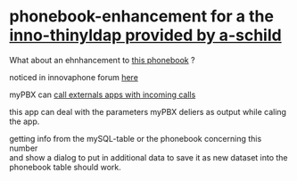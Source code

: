 # phonebook-enhancement for a the [inno-thinyldap provided by a-schild](https://github.com/a-schild/inno-thinyldap)

What about an ehnhancement to [this phonebook](https://github.com/a-schild/inno-thinyldap) ?

noticed in innovaphone forum [here](http://class.innovaphone.com/moodle2/mod/forum/discuss.php?d=20447)

myPBX can [call externals apps with incoming calls](http://wiki.innovaphone.com/index.php?title=Reference11r1:Concept_myPBX#Starting_an_external_application_for_a_call)

this app can deal with the parameters myPBX deliers as output while caling the app.

getting info from the mySQL-table or the phonebook concerning this number  
and show a dialog to put in additional data to save it as new dataset into the phonebook table
should work.






